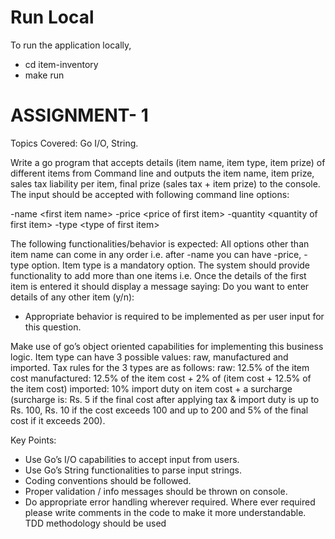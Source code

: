 # Run Local

To run the application locally,
- cd item-inventory
- make run


# ASSIGNMENT- 1
 
Topics Covered: Go I/O, String.
 
Write a go program that accepts details (item name, item type, item prize) of different items from
Command line and outputs the item name, item prize, sales tax liability per item, final prize (sales tax + item prize) to the console. The input should be accepted with following command line options:

-name \<first item name>
-price \<price of first item>
-quantity \<quantity of first item>
-type \<type of first item>
 
The following functionalities/behavior is expected:
All options other than item name can come in any order i.e. after -name you can have -price, -type option. Item type is a mandatory option. 
The system should provide functionality to add more than one items i.e. Once the details of the first item is entered it should display a message saying:
Do you want to enter details of any other item (y/n):
 - 	Appropriate behavior is required to be implemented as per user input for this question.
 
Make use of go’s object oriented capabilities for implementing this business logic.
Item type can have 3 possible values: raw, manufactured and imported.
Tax rules for the 3 types are as follows:
raw: 12.5% of the item cost
manufactured: 12.5% of the item cost + 2% of (item cost + 12.5% of the item cost)
imported: 10% import duty on item cost + a surcharge (surcharge is: Rs. 5 if the final cost after applying tax & import duty is up to Rs. 100, Rs. 10 if the cost exceeds 100 and up to 200 and 5% of the final cost if it exceeds 200).
	
Key Points:
 
- Use Go’s I/O capabilities to accept input from users.
- Use Go’s String functionalities to parse input strings.
- Coding conventions should be followed.
- Proper validation / info messages should be thrown on console.
- Do appropriate error handling wherever required.
Where ever required please write comments in the code to make it more understandable.
TDD methodology should be used
